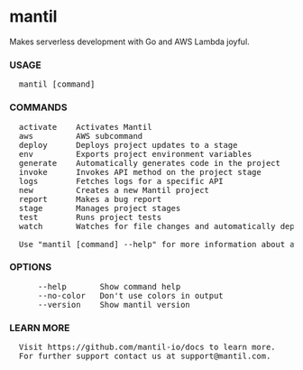 
# mantil

Makes serverless development with Go and AWS Lambda joyful.

### USAGE
<pre>
  mantil [command]
</pre>
### COMMANDS
<pre>
  activate    Activates Mantil
  aws         AWS subcommand
  deploy      Deploys project updates to a stage
  env         Exports project environment variables
  generate    Automatically generates code in the project
  invoke      Invokes API method on the project stage
  logs        Fetches logs for a specific API
  new         Creates a new Mantil project
  report      Makes a bug report
  stage       Manages project stages
  test        Runs project tests
  watch       Watches for file changes and automatically deploy them

  Use "mantil [command] --help" for more information about a command.
</pre>
### OPTIONS
<pre>
      --help       Show command help
      --no-color   Don't use colors in output
      --version    Show mantil version
</pre>
### LEARN MORE
<pre>
  Visit https://github.com/mantil-io/docs to learn more.
  For further support contact us at support@mantil.com.
</pre>
